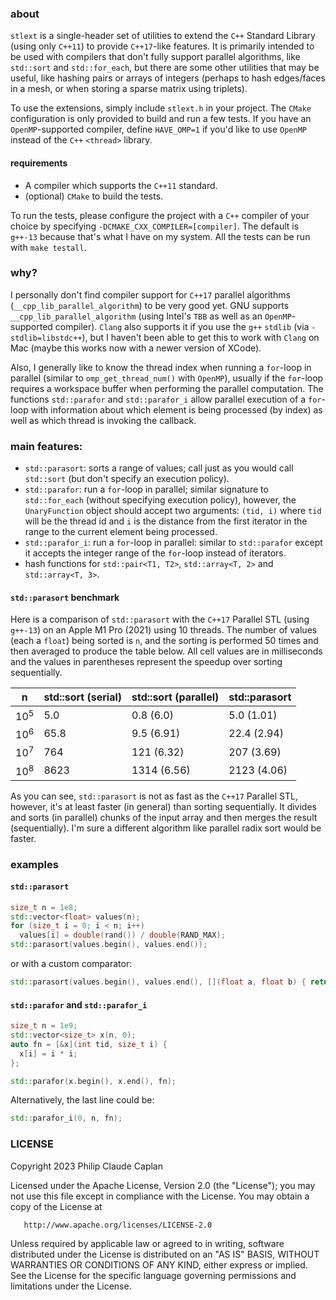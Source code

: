 ### **about**

`stlext` is a single-header set of utilities to extend the `C++` Standard Library (using only `C++11`) to provide `C++17`-like features. It is primarily intended to be used with compilers that don't fully support parallel algorithms, like `std::sort` and `std::for_each`, but there are some other utilities that may be useful, like hashing pairs or arrays of integers (perhaps to hash edges/faces in a mesh, or when storing a sparse matrix using triplets).

To use the extensions, simply include `stlext.h` in your project. The `CMake` configuration is only provided to build and run a few tests. If you have an `OpenMP`-supported compiler, define `HAVE_OMP=1` if you'd like to use `OpenMP` instead of the `C++` `<thread>` library.

#### **requirements**

- A compiler which supports the `C++11` standard.
- (optional) `CMake` to build the tests.

To run the tests, please configure the project with a `C++` compiler of your choice by specifying `-DCMAKE_CXX_COMPILER=[compiler]`. The default is `g++-13` because that's what I have on my system. All the tests can be run with `make testall`.

### **why?**

I personally don't find compiler support for `C++17` parallel algorithms (`__cpp_lib_parallel_algorithm`) to be very good yet. GNU supports `__cpp_lib_parallel_algorithm` (using Intel's `TBB` as well as an `OpenMP`-supported compiler). `Clang` also supports it if you use the `g++` `stdlib` (via `-stdlib=libstdc++`), but I haven't been able to get this to work with `Clang` on Mac (maybe this works now with a newer version of XCode).

Also, I generally like to know the thread index when running a `for`-loop in parallel (similar to `omp_get_thread_num()` with `OpenMP`), usually if the `for`-loop requires a workspace buffer when performing the parallel computation. The functions `std::parafor` and `std::parafor_i` allow parallel execution of a `for`-loop with information about which element is being processed (by index) as well as which thread is invoking the callback.

### **main features:**

- `std::parasort`: sorts a range of values; call just as you would call `std::sort` (but don't specify an execution policy).
- `std::parafor`: run a `for`-loop in parallel; similar signature to `std::for_each` (without specifying execution policy), however, the `UnaryFunction` object should accept two arguments: `(tid, i)` where `tid` will be the thread id and `i` is the distance from the first iterator in the range to the current element being processed.
- `std::parafor_i`: run a `for`-loop in parallel: similar to `std::parafor` except it accepts the integer range of the `for`-loop instead of iterators.
- hash functions for `std::pair<T1, T2>`, `std::array<T, 2>` and `std::array<T, 3>`.

#### **`std::parasort` benchmark**

Here is a comparison of `std::parasort` with the `C++17` Parallel STL (using `g++-13`) on an Apple M1 Pro (2021) using 10 threads. The number of values (each a `float`) being sorted is `n`, and the sorting is performed 50 times and then averaged to produce the table below. All cell values are in milliseconds and the values in parentheses represent the speedup over sorting sequentially.

| n      | std::sort (serial) | std::sort (parallel) | std::parasort |
| ------ | -------------------| -------------------- | ------------- |
| $10^5$ | 5.0                | 0.8 (6.0)            | 5.0 (1.01)    |
| $10^6$ | 65.8               | 9.5 (6.91)           | 22.4 (2.94)   |
| $10^7$ | 764                | 121 (6.32)           | 207 (3.69)    |
| $10^8$ | 8623               | 1314 (6.56)          | 2123 (4.06)   |

As you can see, `std::parasort` is not as fast as the `C++17` Parallel STL, however, it's at least faster (in general) than sorting sequentially. It divides and sorts (in parallel) chunks of the input array and then merges the result (sequentially). I'm sure a different algorithm like parallel radix sort would be faster.

### **examples**

#### **`std::parasort`**

```c++
size_t n = 1e8;
std::vector<float> values(n);
for (size_t i = 0; i < n; i++)
  values[i] = double(rand()) / double(RAND_MAX);
std::parasort(values.begin(), values.end());
```

or with a custom comparator:

```c++
std::parasort(values.begin(), values.end(), [](float a, float b) { return a > b; });
```

#### **`std::parafor` and `std::parafor_i`**

```c++
size_t n = 1e9;
std::vector<size_t> x(n, 0);
auto fn = [&x](int tid, size_t i) {
  x[i] = i * i;
};

std::parafor(x.begin(), x.end(), fn);
```

Alternatively, the last line could be:

```c++
std::parafor_i(0, n, fn);
```

### **LICENSE**

Copyright 2023 Philip Claude Caplan

Licensed under the Apache License, Version 2.0 (the "License");
you may not use this file except in compliance with the License.
You may obtain a copy of the License at

       http://www.apache.org/licenses/LICENSE-2.0

Unless required by applicable law or agreed to in writing, software
distributed under the License is distributed on an "AS IS" BASIS,
WITHOUT WARRANTIES OR CONDITIONS OF ANY KIND, either express or implied.
See the License for the specific language governing permissions and
limitations under the License.
